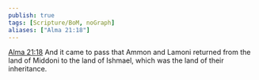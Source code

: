 ```yaml
---
publish: true
tags: [Scripture/BoM, noGraph]
aliases: ["Alma 21:18"]
---
```

[Alma 21:18](https://churchofjesuschrist.org/study/scriptures/bofm/alma/21?lang=eng&id=p18#p18) And it came to pass that Ammon and Lamoni returned from the land of Middoni to the land of Ishmael, which was the land of their inheritance.
